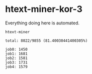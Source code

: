 # htext-miner-kor-3

Everything doing here is automated.

```
htext-miner

total: 8022/9855 (81.40030441400305%)

job0: 1450
job1: 1681
job2: 1581
job3: 1731
job4: 1579
```